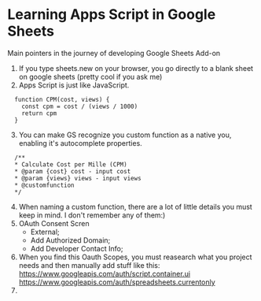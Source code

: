 # Learning Apps Script in Google Sheets

Main pointers in the journey of developing Google Sheets Add-on

1. If you type sheets.new on your browser, you go directly to a blank sheet on google sheets (pretty cool if you ask me)
2. Apps Script is just like JavaScript.
```
  function CPM(cost, views) {
    const cpm = cost / (views / 1000)
    return cpm
  }
```
3. You can make GS recognize you custom function as a native you, enabling it's autocomplete properties.
 ```
   /**
   * Calculate Cost per Mille (CPM)
   * @param {cost} cost - input cost
   * @param {views} views - input views
   * @customfunction
   */
 ```
4. When naming a custom function, there are a lot of little details you must keep in mind. I don't remember any of them:)
5. OAuth Consent Scren
   - External;
   - Add Authorized Domain;
   - Add Developer Contact Info;
6. When you find this Oauth Scopes, you must reasearch what you project needs and then manually add stuff like this:
   https://www.googleapis.com/auth/script.container.ui
   https://www.googleapis.com/auth/spreadsheets.currentonly
7. 
